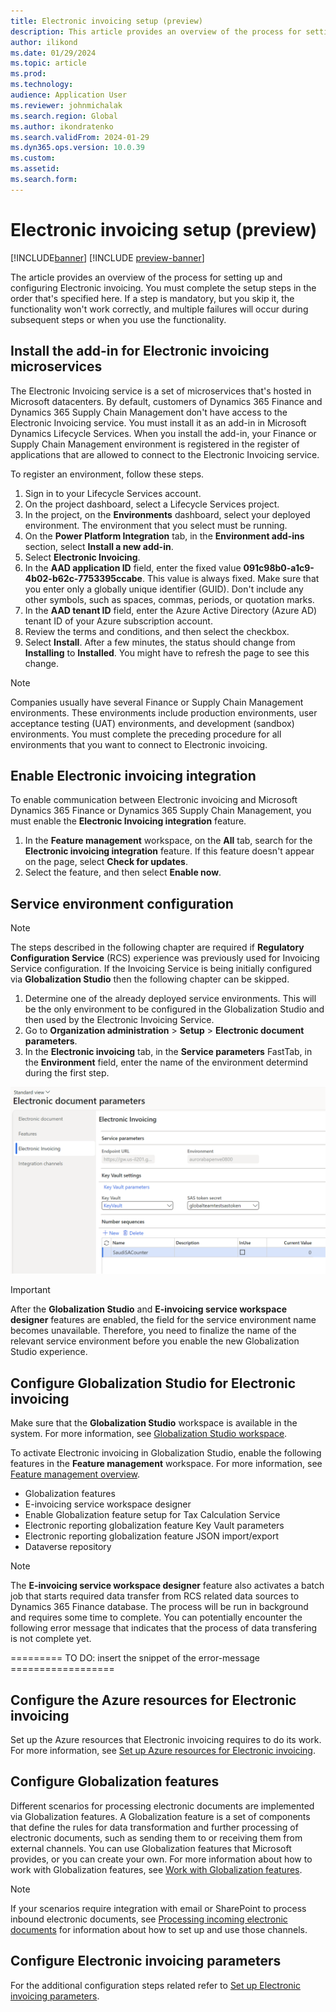 ```yaml
---
title: Electronic invoicing setup (preview)
description: This article provides an overview of the process for setting up and configuring Electronic invoicing (preview).
author: ilikond
ms.date: 01/29/2024
ms.topic: article
ms.prod: 
ms.technology: 
audience: Application User
ms.reviewer: johnmichalak
ms.search.region: Global
ms.author: ikondratenko
ms.search.validFrom: 2024-01-29
ms.dyn365.ops.version: 10.0.39
ms.custom: 
ms.assetid: 
ms.search.form: 
---
```


# Electronic invoicing setup (preview)

[!INCLUDE[banner](../../includes/banner.md)]
[!INCLUDE [preview-banner](~/../shared-content/shared/preview-includes/preview-banner.md)]

The article provides an overview of the process for setting up and configuring Electronic invoicing. You must complete the setup steps in the order that's specified here. If a step is mandatory, but you skip it, the functionality won't work correctly, and multiple failures will occur during subsequent steps or when you use the functionality.

## Install the add-in for Electronic invoicing microservices

The Electronic Invoicing service is a set of microservices that's hosted in Microsoft datacenters. By default, customers of Dynamics 365 Finance and Dynamics 365 Supply Chain Management don't have access to the Electronic Invoicing service. You must install it as an add-in in Microsoft Dynamics Lifecycle Services. When you install the add-in, your Finance or Supply Chain Management environment is registered in the register of applications that are allowed to connect to the Electronic Invoicing service.

To register an environment, follow these steps.

1. Sign in to your Lifecycle Services account.
1. On the project dashboard, select a Lifecycle Services project.
1. In the project, on the **Environments** dashboard, select your deployed environment. The environment that you select must be running.
1. On the **Power Platform Integration** tab, in the **Environment add-ins** section, select **Install a new add-in**.
1. Select **Electronic Invoicing**.
1. In the **AAD application ID** field, enter the fixed value **091c98b0-a1c9-4b02-b62c-7753395ccabe**. This value is always fixed. Make sure that you enter only a globally unique identifier (GUID). Don't include any other symbols, such as spaces, commas, periods, or quotation marks.
1. In the **AAD tenant ID** field, enter the Azure Active Directory (Azure AD) tenant ID of your Azure subscription account.
1. Review the terms and conditions, and then select the checkbox.
1. Select **Install**. After a few minutes, the status should change from **Installing** to **Installed**. You might have to refresh the page to see this change.

> [!NOTE]
> Companies usually have several Finance or Supply Chain Management environments. These environments include production environments, user acceptance testing (UAT) environments, and development (sandbox) environments. You must complete the preceding procedure for all environments that you want to connect to Electronic invoicing.

## Enable Electronic invoicing integration

To enable communication between Electronic invoicing and Microsoft Dynamics 365 Finance or Dynamics 365 Supply Chain Management, you must enable the **Electronic Invoicing integration** feature.

1. In the **Feature management** workspace, on the **All** tab, search for the **Electronic invoicing integration** feature. If this feature doesn't appear on the page, select **Check for updates**.
2. Select the feature, and then select **Enable now**.

## Service environment configuration

> [!NOTE]
> The steps described in the following chapter are required if **Regulatory Configuration Service** (RCS) experience was previously used for Invoicing Service configuration. If the Invoicing Service is being initially configured via **Globalization Studio** then the following chapter can be skipped.

1. Determine one of the already deployed service environments. This will be the only environment to be configured in the Globalization Studio and then used by the Electronic Invoicing Service.
2. Go to **Organization administration** \> **Setup** \> **Electronic document parameters**.
3. In the **Electronic invoicing** tab, in the **Service parameters** FastTab, in the **Environment** field, enter the name of the environment determind during the first step.

![Screenshot that shows the Environment field for a service environment unavailable on the Electronic document parameters page.](../media/eInvoicing_service_environment_setup.png)

> [!IMPORTANT]
> After the **Globalization Studio** and **E-invoicing service workspace designer** features are enabled, the field for the service environment name becomes unavailable. Therefore, you need to finalize the name of the relevant service environment before you enable the new Globalization Studio experience.
  
## Configure Globalization Studio for Electronic invoicing

Make sure that the **Globalization Studio** workspace is available in the system. For more information, see [Globalization Studio workspace](workspace/merge-rcs-to-gsw.md).

To activate Electronic invoicing in Globalization Studio, enable the following features in the **Feature management** workspace. For more information, see [Feature management overview](../../../fin-ops-core/fin-ops/get-started/feature-management/feature-management-overview.md).

- Globalization features
- E-invoicing service workspace designer
- Enable Globalization feature setup for Tax Calculation Service
- Electronic reporting globalization feature Key Vault parameters
- Electronic reporting globalization feature JSON import/export
- Dataverse repository

> [!NOTE]
> The **E-invoicing service workspace designer** feature also activates a batch job that starts required data transfer from RCS related data sources to Dynamics 365 Finance database. The process will be run in background and requires some time to complete. You can potentially encounter the following error message that indicates that the process of data transfering is not complete yet.

=========  TO DO: insert the snippet of the error-message ==================

## Configure the Azure resources for Electronic invoicing

Set up the Azure resources that Electronic invoicing requires to do its work. For more information, see [Set up Azure resources for Electronic invoicing](e-invoicing-set-up-azure-resources.md).

## Configure Globalization features

Different scenarios for processing electronic documents are implemented via Globalization features. A Globalization feature is a set of components that define the rules for data transformation and further processing of electronic documents, such as sending them to or receiving them from external channels. You can use Globalization features that Microsoft provides, or you can create your own. For more information about how to work with Globalization features, see [Work with Globalization features](gs-e-invoicing-working-globalization-features.md).

> [!NOTE]
> If your scenarios require integration with email or SharePoint to process inbound electronic documents, see [Processing incoming electronic documents](e-invoicing-process-incoming-electronic-documents.md) for information about how to set up and use those channels.

## Configure Electronic invoicing parameters

For the additional configuration steps related refer to [Set up Electronic invoicing parameters](gs-e-invoicing-set-up-parameters.md).
